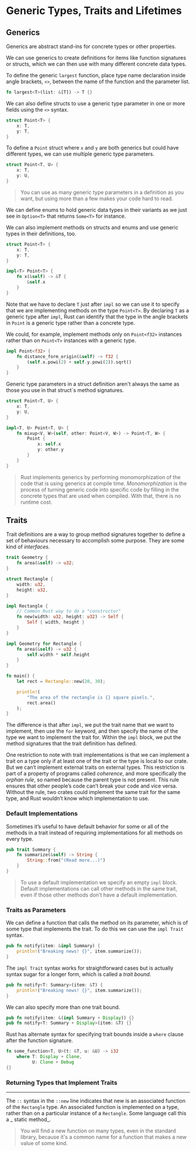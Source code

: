 # Generic Types, Traits and Lifetimes

## Generics

Generics are abstract stand-ins for concrete types or other properties.

We can use generics to create definitions for items like function signatures or structs, which we can then use with many different concrete data types.

To define the generic `largest` function, place type name declaration inside angle brackets, `<>`, between the name of the function and the parameter list.

```rust
fn largest<T>(list: &[T]) -> T {}
```

We can also define structs to use a generic type parameter in one or more fields using the `<>` syntax.

```rust
struct Point<T> {
	x: T,
	y: T,
}
```

To define a `Point` struct where `x` and `y` are both generics but could have different types, we can use multiple generic type parameters.

```rust
struct Point<T, U> {
	x: T,
	y: U,
}
```

> You can use as many generic type parameters in a definition as you want, but using more than a few makes your code hard to read.

We can define enums to hold generic data types in their variants as we just see in `Option<T>` that returns `Some<T>` for instance.

We can also implement methods on structs and enums and use generic types in their definitions, too.

```rust
struct Point<T> {
	x: T,
	y: T,
}

impl<T> Point<T> {
	fn x(&self) -> &T {
		&self.x
	}
}
```

Note that we have to declare `T` just after `impl` so we can use it to specify that we are implementing methods on the type `Point<T>`. By declaring `T` as a generic type after `impl`, Rust can identify that the type in the angle brackets in `Point` is a generic type rather than a concrete type.

We could, for example, implement methods only on `Point<f32>` instances rather than on `Point<T>` instances with a generic type.

```rust
impl Point<f32> {
	fn distance_form_origin(&self) -> f32 {
		(self.x.powi(2) + self.y.powi(2)).sqrt()
	}
}
```

Generic type parameters in a struct definition aren't always the same as those you use in that struct`s method signatures.

```rust
struct Point<T, U> {
	x: T,
	y: U,
}

impl<T, U> Point<T, U> {
	fn mixup<V, W>(self, other: Point<V, W>) -> Point<T, W> {
		Point {
			x: self.x
			y: other.y
		}
	}
}
```

> Rust implements generics by performing monomorphization of the code that is using generics at compile time. _Monomorphization_ is the process of turning generic code into specific code by filling in the concrete types that are used when compiled. With that, there is no runtime cost.

## Traits

Trait definitions are a way to group method signatures together to define a set of behaviours necessary to accomplish some purpose. They are some kind of _interfaces_.

```rust
trait Geometry {
	fn area(&self) -> u32;
}

struct Rectangle {
	width: u32,
	height: u32,
}

impl Rectangle {
	// Common Rust way to do a "constructor"
	fn new(width: u32, height: u32) -> Self {
		Self { width, height }
	}
}

impl Geometry for Rectangle {
	fn area(&self) -> u32 {
		self.width * self.height
	}
}

fn main() {
	let rect = Rectangle::new(20, 30);

	println!(
		"The area of the rectangle is {} square pixels.",
		rect.area()
	);
}
```

The difference is that after `impl`, we put the trait name that we want to implement, then use the `for` keyword, and then specify the name of the type we want to implement the trait for. Within the `impl` block, we put the method signatures that the trait definition has defined.

One restriction to note with trait implementations is that we can implement a trait on a type only if at least one of the trait or the type is local to our crate. But we can’t implement external traits on external types. This restriction is part of a property of programs called _coherence_, and more specifically the _orphan rule_, so named because the parent type is not present. This rule ensures that other people’s code can’t break your code and vice versa. Without the rule, two crates could implement the same trait for the same type, and Rust wouldn’t know which implementation to use.

### Default Implementations

Sometimes it’s useful to have default behavior for some or all of the methods in a trait instead of requiring implementations for all methods on every type.

```rust
pub trait Summary {
    fn summarize(&self) -> String {
        String::from("(Read more...)")
    }
}
```

> To use a default implementation we specify an empty `impl` block. Default implementations can call other methods in the same trait, even if those other methods don’t have a default implementation.

### Traits as Parameters

We can define a function that calls the method on its parameter, which is of some type that implements the trait. To do this we can use the `impl Trait` syntax.

```rust
pub fn notify(item: &impl Summary) {
    println!("Breaking news! {}", item.summarize());
}
```

The `impl Trait` syntax works for straightforward cases but is actually syntax sugar for a longer form, which is called a _trait bound_.

```rust
pub fn notify<T: Summary>(item: &T) {
    println!("Breaking news! {}", item.summarize());
}
```

We can also specify more than one trait bound.

```rust
pub fn notify(item: &(impl Summary + Display)) {}
pub fn notify<T: Summary + Display>(item: &T) {}
```

Rust has alternate syntax for specifying trait bounds inside a `where` clause after the function signature.

```rust
fn some_function<T, U>(t: &T, u: &U) -> i32
    where T: Display + Clone,
          U: Clone + Debug
{}
```

### Returning Types that Implement Traits

---

The `::` syntax in the `::new` line indicates that new is an associated function of the `Rectangle` type. An associated
function is implemented on a type, rather than on a particular instance of a `Rectangle`. Some language call this a _
static method_.

> You will find a new function on many types, even in the standard library, because it's a common name for a function
> that makes a new value of some kind.
